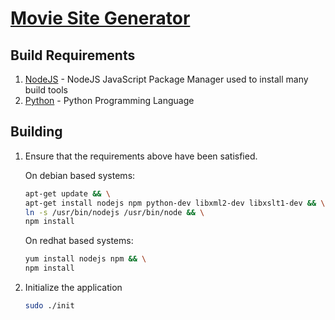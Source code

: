 [Movie Site Generator](../README.md)
==================================================

Build Requirements
--------------------------------------

1. [NodeJS](https://docs.npmjs.com/getting-started/installing-node) - NodeJS JavaScript Package Manager used to install many build tools
2. [Python](https://www.python.org/downloads/) - Python Programming Language

Building
--------------------------------------

1. Ensure that the requirements above have been satisfied.

	On debian based systems:
	```bash
	apt-get update && \
	apt-get install nodejs npm python-dev libxml2-dev libxslt1-dev && \
	ln -s /usr/bin/nodejs /usr/bin/node && \
	npm install
	```
	
	On redhat based systems:
	```bash
	yum install nodejs npm && \
	npm install
	```
2. Initialize the application

	```bash
	sudo ./init
	```

